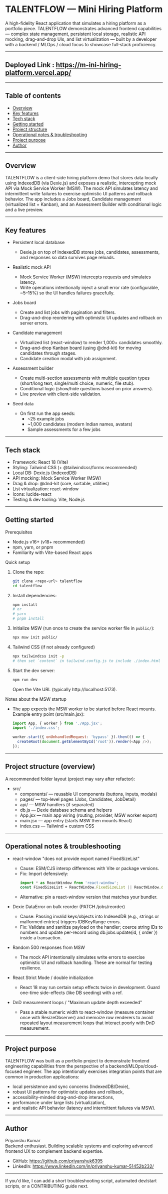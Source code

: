 # TALENTFLOW — Mini Hiring Platform

A high-fidelity React application that simulates a hiring platform as a portfolio piece. TALENTFLOW demonstrates advanced frontend capabilities — complex state management, persistent local storage, realistic API mocking, drag-and-drop UIs, and list virtualization — built by a developer with a backend / MLOps / cloud focus to showcase full‑stack proficiency.

---
## Deployed Link : https://m-ini-hiring-platform.vercel.app/
---

## Table of contents
- [Overview](#overview)
- [Key features](#key-features)
- [Tech stack](#tech-stack)
- [Getting started](#getting-started)
- [Project structure](#project-structure)
- [Operational notes & troubleshooting](#operational-notes--troubleshooting)
- [Project purpose](#project-purpose)
- [Author](#author)

---

## Overview
TALENTFLOW is a client-side hiring platform demo that stores data locally using IndexedDB (via Dexie.js) and exposes a realistic, intercepting mock API via Mock Service Worker (MSW). The mock API simulates latency and intermittent write failures to exercise optimistic UI patterns and rollback behavior. The app includes a Jobs board, Candidate management (virtualized list + Kanban), and an Assessment Builder with conditional logic and a live preview.

---

## Key features

- Persistent local database
  - Dexie.js on top of IndexedDB stores jobs, candidates, assessments, and responses so data survives page reloads.

- Realistic mock API
  - Mock Service Worker (MSW) intercepts requests and simulates latency.
  - Write operations intentionally inject a small error rate (configurable, ~5–15%) so the UI handles failures gracefully.

- Jobs board
  - Create and list jobs with pagination and filters.
  - Drag-and-drop reordering with optimistic UI updates and rollback on server errors.

- Candidate management
  - Virtualized list (react-window) to render 1,000+ candidates smoothly.
  - Drag-and-drop Kanban board (using @dnd-kit) for moving candidates through stages.
  - Candidate creation modal with job assignment.

- Assessment builder
  - Create multi-section assessments with multiple question types (short/long text, single/multi choice, numeric, file stub).
  - Conditional logic (show/hide questions based on prior answers).
  - Live preview with client-side validation.

- Seed data
  - On first run the app seeds:
    - ~25 example jobs
    - ~1,000 candidates (modern Indian names, avatars)
    - Sample assessments for a few jobs

---

## Tech stack

- Framework: React 18 (Vite)
- Styling: Tailwind CSS (+ @tailwindcss/forms recommended)
- Local DB: Dexie.js (IndexedDB)
- API mocking: Mock Service Worker (MSW)
- Drag & drop: @dnd-kit (core, sortable, utilities)
- List virtualization: react-window
- Icons: lucide-react
- Testing & dev tooling: Vite, Node.js

---

## Getting started

Prerequisites
- Node.js v16+ (v18+ recommended)
- npm, yarn, or pnpm
- Familiarity with Vite-based React apps

Quick setup
1. Clone the repo:
   ```bash
   git clone <repo-url> talentflow
   cd talentflow
   ```

2. Install dependencies:
   ```bash
   npm install
   # or
   # yarn
   # pnpm install
   ```

3. Initialize MSW (run once to create the service worker file in `public/`):
   ```bash
   npx msw init public/
   ```

4. Tailwind CSS (if not already configured)
   ```bash
   npx tailwindcss init -p
   # then set `content` in tailwind.config.js to include ./index.html and ./src/**/*.{js,jsx,ts,tsx}
   ```

5. Start the dev server:
   ```bash
   npm run dev
   ```
   Open the Vite URL (typically http://localhost:5173).

Notes about the MSW startup
- The app expects the MSW worker to be started before React mounts. Example entry point (src/main.jsx):
  ```js
  import App, { worker } from './App.jsx';
  import './index.css';

  worker.start({ onUnhandledRequest: 'bypass' }).then(() => {
    createRoot(document.getElementById('root')).render(<App />);
  });
  ```

---

## Project structure (overview)
A recommended folder layout (project may vary after refactor):

- src/
  - components/        — reusable UI components (buttons, inputs, modals)
  - pages/             — top-level pages (Jobs, Candidates, JobDetail)
  - api/               — MSW handlers (if separated)
  - db.js              — Dexie database schema and helpers
  - App.jsx            — main app wiring (routing, provider, MSW worker export)
  - main.jsx           — app entry (starts MSW then mounts React)
  - index.css          — Tailwind + custom CSS

---

## Operational notes & troubleshooting

- react-window "does not provide export named FixedSizeList"
  - Cause: ESM/CJS interop differences with Vite or package versions.
  - Fix: Import defensively:
    ```js
    import * as ReactWindow from 'react-window';
    const FixedSizeList = ReactWindow.FixedSizeList || ReactWindow.default?.FixedSizeList;
    ```
  - Alternative: pin a react-window version that matches your bundler.

- Dexie DataError on bulk reorder (PATCH /jobs/reorder)
  - Cause: Passing invalid keys/objects into IndexedDB (e.g., strings or malformed entries) triggers IDBKeyRange errors.
  - Fix: Validate and sanitize payload on the handler; coerce string IDs to numbers and update per-record using db.jobs.update(id, { order }) inside a transaction.

- Random 500 responses from MSW
  - The mock API intentionally simulates write errors to exercise optimistic UI and rollback handling. These are normal for testing resilience.

- React Strict Mode / double initialization
  - React 18 may run certain setup effects twice in development. Guard one-time side-effects (like DB seeding) with a ref.

- DnD measurement loops / "Maximum update depth exceeded"
  - Pass a stable numeric width to react-window (measure container once with ResizeObserver) and memoize row renderers to avoid repeated layout measurement loops that interact poorly with DnD measurement.

---

## Project purpose
TALENTFLOW was built as a portfolio project to demonstrate frontend engineering capabilities from the perspective of a backend/MLOps/cloud-focused engineer. The app intentionally exercises integration points that are common in production applications:
- local persistence and sync concerns (IndexedDB/Dexie),
- robust UI patterns for optimistic updates and rollback,
- accessibility-minded drag-and-drop interactions,
- performance under large lists (virtualization),
- and realistic API behavior (latency and intermittent failures via MSW).

---

## Author
Priyanshu Kumar  
Backend enthusiast. Building scalable systems and exploring advanced frontend UX to complement backend expertise.

- GitHub: https://github.com/priyanshuk6395  
- LinkedIn: https://www.linkedin.com/in/priyanshu-kumar-51452b232/

---

If you'd like, I can add a short troubleshooting script, automated dev/start scripts, or a CONTRIBUTING guide next.
